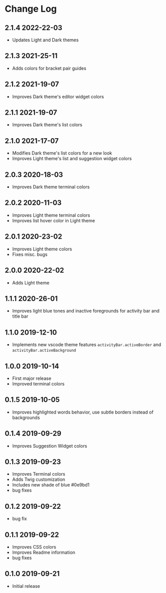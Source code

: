# Change Log

## **2.1.4** 2022-22-03

- Updates Light and Dark themes

## **2.1.3** 2021-25-11

- Adds colors for bracket pair guides

## **2.1.2** 2021-19-07

- Improves Dark theme's editor widget colors

## **2.1.1** 2021-19-07

- Improves Dark theme's list colors

## **2.1.0** 2021-17-07

- Modifies Dark theme's list colors for a new look
- Improves Light theme's list and suggestion widget colors

## **2.0.3** 2020-18-03

- Improves Dark theme terminal colors

## **2.0.2** 2020-11-03

- Improves Light theme terminal colors
- Improves list hover color in Light theme

## **2.0.1** 2020-23-02

- Improves Light theme colors
- Fixes misc. bugs

## **2.0.0** 2020-22-02

- Adds Light theme

## **1.1.1** 2020-26-01

- Improves light blue tones and inactive foregrounds for activity bar and title bar

## **1.1.0** 2019-12-10

- Implements new vscode theme features `activityBar.activeBorder` and `activityBar.activeBackground`

## **1.0.0** 2019-10-14

- First major release
- Improved terminal colors

## **0.1.5** 2019-10-05

- Improves highlighted words behavior, use subtle borders instead of backgrounds

## **0.1.4** 2019-09-29

- Improves Suggestion Widget colors

## **0.1.3** 2019-09-23

- Improves Terminal colors
- Adds Twig customization
- Includes new shade of blue #0e9bd1
- bug fixes

## **0.1.2** 2019-09-22

- bug fix

## **0.1.1** 2019-09-22

- Improves CSS colors
- Improves Readme information
- bug fixes

## **0.1.0** 2019-09-21

- Initial release
